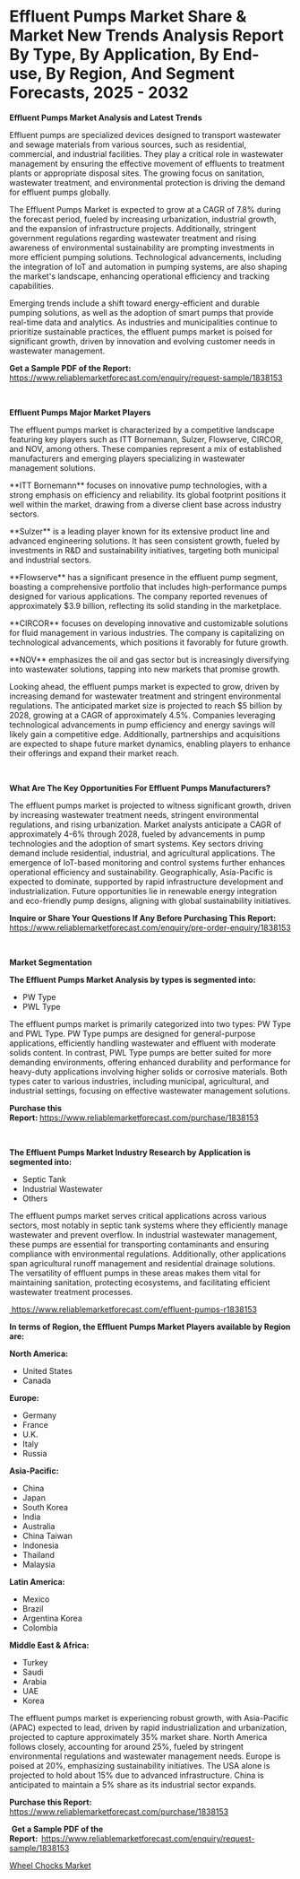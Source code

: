 <p><h1>Effluent Pumps Market Share & Market New Trends Analysis Report By Type, By Application, By End-use, By Region, And Segment Forecasts, 2025 - 2032</h1></p><p><strong>Effluent Pumps Market Analysis and Latest Trends</strong></p>
<p><p>Effluent pumps are specialized devices designed to transport wastewater and sewage materials from various sources, such as residential, commercial, and industrial facilities. They play a critical role in wastewater management by ensuring the effective movement of effluents to treatment plants or appropriate disposal sites. The growing focus on sanitation, wastewater treatment, and environmental protection is driving the demand for effluent pumps globally.</p><p>The Effluent Pumps Market is expected to grow at a CAGR of 7.8% during the forecast period, fueled by increasing urbanization, industrial growth, and the expansion of infrastructure projects. Additionally, stringent government regulations regarding wastewater treatment and rising awareness of environmental sustainability are prompting investments in more efficient pumping solutions. Technological advancements, including the integration of IoT and automation in pumping systems, are also shaping the market's landscape, enhancing operational efficiency and tracking capabilities.</p><p>Emerging trends include a shift toward energy-efficient and durable pumping solutions, as well as the adoption of smart pumps that provide real-time data and analytics. As industries and municipalities continue to prioritize sustainable practices, the effluent pumps market is poised for significant growth, driven by innovation and evolving customer needs in wastewater management.</p></p>
<p><strong>Get a Sample PDF of the Report:&nbsp;</strong> <a href="https://www.reliablemarketforecast.com/enquiry/request-sample/1838153?utm_campaign=1840&utm_medium=2&utm_source=Github&utm_content=ia&utm_term=18022025&utm_id=effluent-pumps">https://www.reliablemarketforecast.com/enquiry/request-sample/1838153</a></p>
<p>&nbsp;</p>
<p><strong>Effluent Pumps Major Market Players</strong></p>
<p><p>The effluent pumps market is characterized by a competitive landscape featuring key players such as ITT Bornemann, Sulzer, Flowserve, CIRCOR, and NOV, among others. These companies represent a mix of established manufacturers and emerging players specializing in wastewater management solutions.</p><p>**ITT Bornemann** focuses on innovative pump technologies, with a strong emphasis on efficiency and reliability. Its global footprint positions it well within the market, drawing from a diverse client base across industry sectors.</p><p>**Sulzer** is a leading player known for its extensive product line and advanced engineering solutions. It has seen consistent growth, fueled by investments in R&D and sustainability initiatives, targeting both municipal and industrial sectors.</p><p>**Flowserve** has a significant presence in the effluent pump segment, boasting a comprehensive portfolio that includes high-performance pumps designed for various applications. The company reported revenues of approximately $3.9 billion, reflecting its solid standing in the marketplace.</p><p>**CIRCOR** focuses on developing innovative and customizable solutions for fluid management in various industries. The company is capitalizing on technological advancements, which positions it favorably for future growth.</p><p>**NOV** emphasizes the oil and gas sector but is increasingly diversifying into wastewater solutions, tapping into new markets that promise growth.</p><p>Looking ahead, the effluent pumps market is expected to grow, driven by increasing demand for wastewater treatment and stringent environmental regulations. The anticipated market size is projected to reach $5 billion by 2028, growing at a CAGR of approximately 4.5%. Companies leveraging technological advancements in pump efficiency and energy savings will likely gain a competitive edge. Additionally, partnerships and acquisitions are expected to shape future market dynamics, enabling players to enhance their offerings and expand their market reach.</p></p>
<p>&nbsp;</p>
<p><strong>What Are The Key Opportunities For Effluent Pumps Manufacturers?</strong></p>
<p><p>The effluent pumps market is projected to witness significant growth, driven by increasing wastewater treatment needs, stringent environmental regulations, and rising urbanization. Market analysts anticipate a CAGR of approximately 4-6% through 2028, fueled by advancements in pump technologies and the adoption of smart systems. Key sectors driving demand include residential, industrial, and agricultural applications. The emergence of IoT-based monitoring and control systems further enhances operational efficiency and sustainability. Geographically, Asia-Pacific is expected to dominate, supported by rapid infrastructure development and industrialization. Future opportunities lie in renewable energy integration and eco-friendly pump designs, aligning with global sustainability initiatives.</p></p>
<p><strong>Inquire or Share Your Questions If Any Before Purchasing This Report:</strong> <a href="https://www.reliablemarketforecast.com/enquiry/pre-order-enquiry/1838153?utm_campaign=1840&utm_medium=2&utm_source=Github&utm_content=ia&utm_term=18022025&utm_id=effluent-pumps">https://www.reliablemarketforecast.com/enquiry/pre-order-enquiry/1838153</a></p>
<p>&nbsp;</p>
<p><strong>Market Segmentation</strong></p>
<p><strong>The Effluent Pumps Market Analysis by types is segmented into:</strong></p>
<p><ul><li>PW Type</li><li>PWL Type</li></ul></p>
<p><p>The effluent pumps market is primarily categorized into two types: PW Type and PWL Type. PW Type pumps are designed for general-purpose applications, efficiently handling wastewater and effluent with moderate solids content. In contrast, PWL Type pumps are better suited for more demanding environments, offering enhanced durability and performance for heavy-duty applications involving higher solids or corrosive materials. Both types cater to various industries, including municipal, agricultural, and industrial settings, focusing on effective wastewater management solutions.</p></p>
<p><strong>Purchase this Report:&nbsp;</strong><a href="https://www.reliablemarketforecast.com/purchase/1838153?utm_campaign=1840&utm_medium=2&utm_source=Github&utm_content=ia&utm_term=18022025&utm_id=effluent-pumps">https://www.reliablemarketforecast.com/purchase/1838153</a></p>
<p>&nbsp;</p>
<p><strong>The Effluent Pumps Market Industry Research by Application is segmented into:</strong></p>
<p><ul><li>Septic Tank</li><li>Industrial Wastewater</li><li>Others</li></ul></p>
<p><p>The effluent pumps market serves critical applications across various sectors, most notably in septic tank systems where they efficiently manage wastewater and prevent overflow. In industrial wastewater management, these pumps are essential for transporting contaminants and ensuring compliance with environmental regulations. Additionally, other applications span agricultural runoff management and residential drainage solutions. The versatility of effluent pumps in these areas makes them vital for maintaining sanitation, protecting ecosystems, and facilitating efficient wastewater treatment processes.</p></p>
<p><a href="https://www.reliablemarketforecast.com/effluent-pumps-r1838153?utm_campaign=1840&utm_medium=2&utm_source=Github&utm_content=ia&utm_term=18022025&utm_id=effluent-pumps">&nbsp;https://www.reliablemarketforecast.com/effluent-pumps-r1838153</a></p>
<p><strong>In terms of Region, the Effluent Pumps Market Players available by Region are:</strong></p>
<p>
    <p> <strong> North America: </strong>
        <ul>
            <li>United States</li>
            <li>Canada</li>
        </ul>
        </p> 
    <p> <strong> Europe: </strong>
        <ul>
            <li>Germany</li>
            <li>France</li>
            <li>U.K.</li>
            <li>Italy</li>
            <li>Russia</li>
        </ul>
        </p> 
    <p> <strong> Asia-Pacific: </strong>
        <ul>
            <li>China</li>
            <li>Japan</li>
            <li>South Korea</li>
            <li>India</li>
            <li>Australia</li>
            <li>China Taiwan</li>
            <li>Indonesia</li>
            <li>Thailand</li>
            <li>Malaysia</li>
        </ul>
        </p> 
    <p> <strong> Latin America: </strong>
        <ul>
            <li>Mexico</li>
            <li>Brazil</li>
            <li>Argentina Korea</li>
            <li>Colombia</li>
        </ul>
        </p> 
    <p> <strong> Middle East & Africa: </strong>
        <ul>
            <li>Turkey</li>
            <li>Saudi</li>
            <li>Arabia</li>
            <li>UAE</li>
            <li>Korea</li>
        </ul>
    </p>
    </p>
<p><p>The effluent pumps market is experiencing robust growth, with Asia-Pacific (APAC) expected to lead, driven by rapid industrialization and urbanization, projected to capture approximately 35% market share. North America follows closely, accounting for around 25%, fueled by stringent environmental regulations and wastewater management needs. Europe is poised at 20%, emphasizing sustainability initiatives. The USA alone is projected to hold about 15% due to advanced infrastructure. China is anticipated to maintain a 5% share as its industrial sector expands.</p></p>
<p><strong>Purchase this Report: </strong><a href="https://www.reliablemarketforecast.com/purchase/1838153?utm_campaign=1840&utm_medium=2&utm_source=Github&utm_content=ia&utm_term=18022025&utm_id=effluent-pumps">https://www.reliablemarketforecast.com/purchase/1838153</a></p>
<p>&nbsp;<strong>Get a Sample PDF of the Report:&nbsp;&nbsp;</strong><a href="https://www.reliablemarketforecast.com/enquiry/request-sample/1838153?utm_campaign=1840&utm_medium=2&utm_source=Github&utm_content=ia&utm_term=18022025&utm_id=effluent-pumps">https://www.reliablemarketforecast.com/enquiry/request-sample/1838153</a></p>
<p><strong></strong></p>
<p><p><a href="https://github.com/vimar16th/Market-Research-Report-List-7/blob/main/wheel-chocks-market.md?utm_campaign=1840&utm_medium=2&utm_source=Github&utm_content=ia&utm_term=18022025&utm_id=effluent-pumps">Wheel Chocks Market</a></p></p>